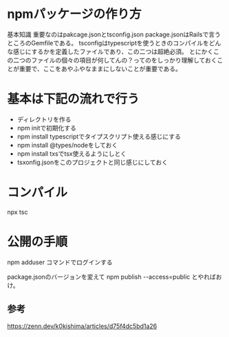 # npmパッケージの作り方
基本知識
重要なのはpakcage.jsonとtsconfig.json
package.jsonはRailsで言うところのGemfileである。
tsconfigはtypescriptを使うときのコンパイルをどんな感じにするかを定義したファイルであり、この二つは超絶必須。
とにかくこの二つのファイルの個々の項目が何してんの？ってのをしっかり理解しておくことが重要で、ここをあやふやなままにしないことが重要である。


# 基本は下記の流れで行う
- ディレクトリを作る
- npm initで初期化する
- npm install typescriptでタイプスクリプト使える感じにする
- npm install @types/nodeをしておく
- npm install txsでtsx使えるようにしとく
- tsxonfig.jsonをこのプロジェクトと同じ感じにしておく

# コンパイル
npx tsc 

# 公開の手順
npm adduser
コマンドでログインする

package.jsonのバージョンを変えて
npm publish --access=public
とやればおけ。

## 参考
https://zenn.dev/k0kishima/articles/d75f4dc5bd1a26
